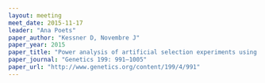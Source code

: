 ```yaml
---
layout: meeting
meet_date: 2015-11-17
leader: "Ana Poets"
paper_author: "Kessner D, Novembre J"
paper_year: 2015
paper_title: "Power analysis of artificial selection experiments using efficient whole genome simulation of quantitative traits"
paper_journal: "Genetics 199: 991–1005"
paper_url: "http://www.genetics.org/content/199/4/991"
---
```

